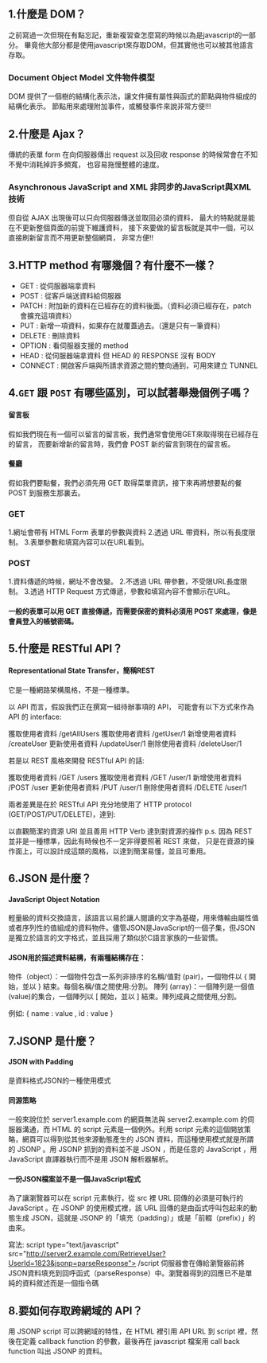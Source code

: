 ## 1.什麼是 DOM？
之前寫過一次但現在有點忘記，重新複習查怎麼寫的時候以為是javascript的一部分。
畢竟他大部分都是使用javascript來存取DOM，但其實他也可以被其他語言存取。

### Document Object Model 文件物件模型

DOM 提供了一個樹的結構化表示法，讓文件擁有屬性與函式的節點與物件組成的結構化表示。
節點用來處理附加事件，或觸發事件來說非常方便!!!

## 2.什麼是 Ajax？

傳統的表單 form 在向伺服器傳出 request 以及回收 response 的時候常會在不知不覺中消耗掉許多頻寬，
也容易拖慢整體的速度。

### Asynchronous JavaScript and XML 非同步的JavaScript與XML技術

但自從 AJAX 出現後可以只向伺服器傳送並取回必須的資料，
最大的特點就是能在不更新整個頁面的前提下維護資料，
接下來要做的留言板就是其中一個，可以直接刷新留言而不用更新整個網頁，
非常方便!!

## 3.HTTP method 有哪幾個？有什麼不一樣？

* GET : 從伺服器端拿資料
* POST : 從客戶端送資料給伺服器
* PATCH : 附加新的資料在已經存在的資料後面。（資料必須已經存在，patch 會擴充這項資料）
* PUT : 新增一項資料，如果存在就覆蓋過去。（還是只有一筆資料）
* DELETE : 刪除資料
* OPTION : 看伺服器支援的 method
* HEAD : 從伺服器端拿資料 但 HEAD 的 RESPONSE 沒有 BODY
* CONNECT : 開啟客戶端與所請求資源之間的雙向通到，可用來建立 TUNNEL


## 4.`GET` 跟 `POST` 有哪些區別，可以試著舉幾個例子嗎？

#### 留言板 
假如我們現在有一個可以留言的留言板，我們通常會使用GET來取得現在已經存在的留言，
而要新增新的留言時，我們會 POST 新的留言到現在的留言板。

#### 餐廳
假如我們要點餐，我們必須先用 GET 取得菜單資訊，接下來再將想要點的餐 POST 到服務生那裏去。

### GET

1.網址會帶有 HTML Form 表單的參數與資料
2.透過 URL 帶資料，所以有長度限制。
3.表單參數和填寫內容可以在URL看到。

### POST

1.資料傳遞的時候，網址不會改變。
2.不透過 URL 帶參數，不受限URL長度限制。
3.透過 HTTP Request 方式傳遞，參數和填寫內容不會顯示在URL。

#### 一般的表單可以用 GET 直接傳遞，而需要保密的資料必須用 POST 來處理，像是會員登入的帳號密碼。

## 5.什麼是 RESTful API？

#### Representational State Transfer，簡稱REST
它是一種網路架構風格，不是一種標準。

以 API 而言，假設我們正在撰寫一組待辦事項的 API，
可能會有以下方式來作為 API 的 interface:

獲取使用者資料 /getAllUsers
獲取使用者資料 /getUser/1
新增使用者資料 /createUser
更新使用者資料 /updateUser/1
刪除使用者資料 /deleteUser/1

若是以 REST 風格來開發 RESTful API 的話:

獲取使用者資料 /GET /users
獲取使用者資料 /GET /user/1
新增使用者資料 /POST /user
更新使用者資料 /PUT /user/1
刪除使用者資料 /DELETE /user/1

兩者差異是在於 RESTful API 充分地使用了 HTTP protocol (GET/POST/PUT/DELETE)，達到:

以直觀簡潔的資源 URI
並且善用 HTTP Verb
達到對資源的操作
p.s. 因為 REST 並非是一種標準，因此有時候也不一定非得要照著 REST 來做，
只是在資源的操作面上，可以設計成這類的風格，以達到簡潔易懂，並且可重用。

## 6.JSON 是什麼？

#### JavaScript Object Notation

輕量級的資料交換語言，該語言以易於讓人閱讀的文字為基礎，用來傳輸由屬性值或者序列性的值組成的資料物件。儘管JSON是JavaScript的一個子集，但JSON是獨立於語言的文字格式，並且採用了類似於C語言家族的一些習慣。

#### JSON用於描述資料結構，有兩種結構存在：

物件（object）：一個物件包含一系列非排序的名稱/值對 (pair)，一個物件以 { 開始，並以 } 結束。每個名稱/值之間使用:分割。
陣列 (array)：一個陣列是一個值(value)的集合，一個陣列以 [ 開始，並以 ] 結束。陣列成員之間使用,分割。

例如: 
{ 
	name : value ,
	id : value
}

## 7.JSONP 是什麼？

#### JSON with Padding 

是資料格式JSON的一種使用模式

#### 同源策略

一般來說位於 server1.example.com 的網頁無法與 server2.example.com 的伺服器溝通，而 HTML 的 script 元素是一個例外。利用 script 元素的這個開放策略，網頁可以得到從其他來源動態產生的 JSON 資料，而這種使用模式就是所謂的  JSONP 。用 JSONP 抓到的資料並不是 JSON ，而是任意的 JavaScript ，用 JavaScript 直譯器執行而不是用 JSON 解析器解析。

#### 一份JSON檔案並不是一個JavaScript程式
為了讓瀏覽器可以在 script 元素執行，從 src 裡 URL 回傳的必須是可執行的 JavaScript 。在 JSONP 的使用模式裡，該 URL 回傳的是由函式呼叫包起來的動態生成 JSON，這就是 JSONP 的「填充（padding）」或是「前輟（prefix）」的由來。

寫法: script type="text/javascript" src="http://server2.example.com/RetrieveUser?UserId=1823&jsonp=parseResponse"> /script 
伺服器會在傳給瀏覽器前將JSON資料填充到回呼函式（parseResponse）中。瀏覽器得到的回應已不是單純的資料敘述而是一個指令碼

## 8.要如何存取跨網域的 API？

用 JSONP script 可以跨網域的特性，在 HTML 裡引用 API URL 到 script 裡，然後在定義 callback
function 的參數，最後再在 javascript 檔案用 call back function 叫出 JSONP 的資料。